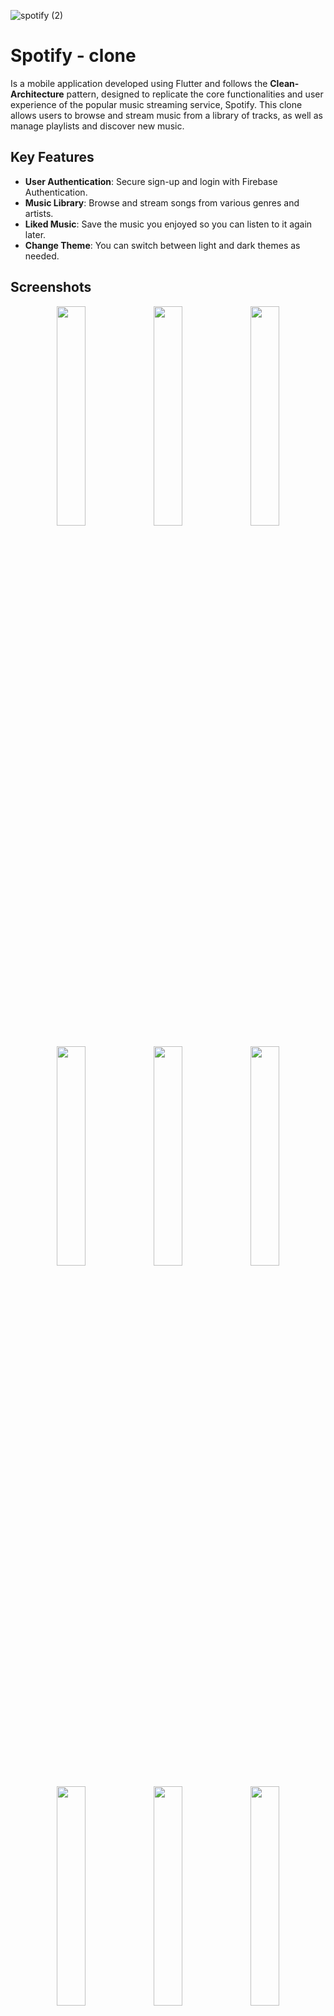 ![spotify (2)](https://github.com/user-attachments/assets/cbd6e2c1-7681-461b-a6e4-069819578748)
# Spotify - clone

Is a mobile application developed using Flutter and follows the **Clean-Architecture** pattern, designed to replicate the core functionalities and user experience of the popular music streaming service, Spotify. This clone allows users to browse and stream music from a library of tracks, as well as manage playlists and discover new music.

## Key Features

* **User Authentication**: Secure sign-up and login with Firebase Authentication.
* **Music Library**: Browse and stream songs from various genres and artists.
* **Liked Music**: Save the music you enjoyed so you can listen to it again later.
* **Change Theme**: You can switch between light and dark themes as needed.

## Screenshots

<p align="center">
  <img src="https://github.com/user-attachments/assets/b9f19976-44e1-4c06-918a-34f7797267fd" width="30%" />
  <img src="https://github.com/user-attachments/assets/6e924bcf-9338-443c-bd46-f5f9dd7e8c05" width="30%" />
  <img src="https://github.com/user-attachments/assets/d2e1d1ae-c97c-4866-9af6-2ad2495953eb" width="30%" />
</p>
<p align="center">
  <img src="https://github.com/user-attachments/assets/f8cb7aeb-601f-4e9d-94f9-1b7bc82b5e5b" width="30%" />
  <img src="https://github.com/user-attachments/assets/aa309c53-d37d-4298-ae3a-08232f591f9d" width="30%" />
  <img src="https://github.com/user-attachments/assets/44cb5095-2bb3-4382-bc49-fdaa8f54ccb3" width="30%" />
</p>
</p>
<p align="center">
  <img src="https://github.com/user-attachments/assets/a0294ccc-62fa-4e3e-a533-0a1d6b89ca8f" width="30%" />
  <img src="https://github.com/user-attachments/assets/effe9839-4cdd-4f16-a5e3-ced3416b2bcf" width="30%" />
  <img src="https://github.com/user-attachments/assets/534f760d-3bbf-435e-bd90-8d6fa475aafe" width="30%" />
</p>

## Used Dependencies 
* **Firebase Auth**: To handle authentication within the project.
* **Firebase storage**: To store media files on the server.
* **Firebase Firestore**: To set up a database for the application.
* **Flutter Bloc**: To manage the application's state.
* **Hydrated Bloc**: To enable theme switching in the app.
* **Get It**: For dependency injection..
* **GetX**: For navigation within the app.
* **Just Audio**: To handle audio playback and loading.

